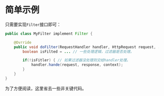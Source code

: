 # 简单示例

只需要实现`Filter`接口即可：
```java
public class MyFilter implement Filter {

	@Ovrride
    public void doFilter(RequestHandler handler, HttpRequest request, ...) ... {
		boolean isFilted = ... // 一些处理逻辑，过滤器是否处理。

		if(!isFitler) { // 如果过滤器没处理则交给handler处理。
			handler.hande(request, response, context);
		}
    }
}
```

为了方便阅读，这里省去一些非关键代码。